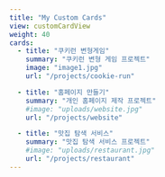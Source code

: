 ```yaml
---
title: "My Custom Cards"
view: customCardView
weight: 40
cards:
  - title: "쿠키런 변형게임"
    summary: "쿠키런 변형 게임 프로젝트"
    image: "image1.jpg"
    url: "/projects/cookie-run"

  - title: "홈페이지 만들기"
    summary: "개인 홈페이지 제작 프로젝트"
    #image: "uploads/website.jpg"
    url: "/projects/website"

  - title: "맛집 탐색 서비스"
    summary: "맛집 탐색 서비스 프로젝트"
    #image: "uploads/restaurant.jpg"
    url: "/projects/restaurant"
---
```

